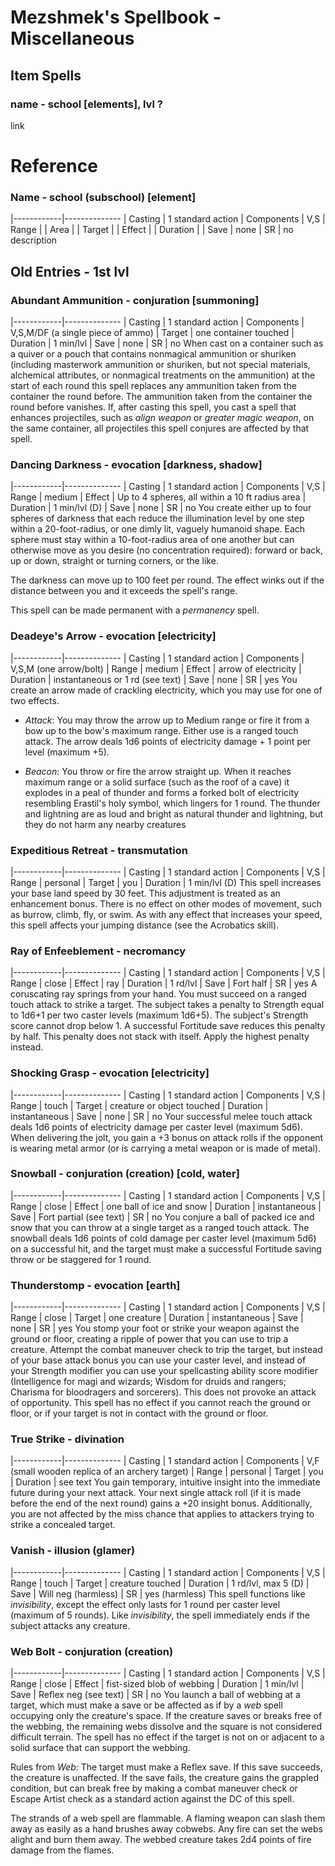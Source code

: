 # Mezshmek's Spellbook - Miscellaneous

## Item Spells
### name - school [elements], lvl ?
link

# Reference
### Name - school (subschool) [element]
|------------|--------------
| Casting    | 1 standard action
| Components | V,S
| Range      | 
| Area       | 
| Target     | 
| Effect     | 
| Duration   | 
| Save       | none
| SR         | no
description

## Old Entries - 1st lvl
### Abundant Ammunition - conjuration [summoning]
|------------|--------------
| Casting    | 1 standard action
| Components | V,S,M/DF (a single piece of ammo)
| Target     | one container touched
| Duration   | 1 min/lvl
| Save       | none
| SR         | no
When cast on a container such as a quiver or a pouch that contains nonmagical ammunition or shuriken (including masterwork ammunition or shuriken, but not special materials, alchemical attributes, or nonmagical treatments on the ammunition) at the start of each round this spell replaces any ammunition taken from the container the round before. The ammunition taken from the container the round before vanishes. If, after casting this spell, you cast a spell that enhances projectiles, such as *align weapon* or *greater magic weapon*, on the same container, all projectiles this spell conjures are affected by that spell.

### Dancing Darkness - evocation [darkness, shadow]
|------------|--------------
| Casting    | 1 standard action
| Components | V,S
| Range      | medium
| Effect     | Up to 4 spheres, all within a 10 ft radius area
| Duration   | 1 min/lvl (D)
| Save       | none
| SR         | no
You create either up to four spheres of darkness that each reduce the illumination level by one step within a 20-foot-radius, or one dimly lit, vaguely humanoid shape. Each sphere must stay within a 10-foot-radius area of one another but can otherwise move as you desire (no concentration required): forward or back, up or down, straight or turning corners, or the like.

The darkness can move up to 100 feet per round. The effect winks out if the distance between you and it exceeds the spell's range.

This spell can be made permanent with a *permanency* spell.

### Deadeye's Arrow - evocation [electricity]
|------------|--------------
| Casting    | 1 standard action
| Components | V,S,M (one arrow/bolt)
| Range      | medium
| Effect     | arrow of electricity
| Duration   | instantaneous or 1 rd (see text)
| Save       | none
| SR         | yes
You create an arrow made of crackling electricity, which you may use for one of two effects.

- *Attack*: You may throw the arrow up to Medium range or fire it from a bow up to the bow's maximum range. Either use is a ranged touch attack. The arrow deals 1d6 points of electricity damage + 1 point per level (maximum +5).

- *Beacon*: You throw or fire the arrow straight up. When it reaches maximum range or a solid surface (such as the roof of a cave) it explodes in a peal of thunder and forms a forked bolt of electricity resembling Erastil's holy symbol, which lingers for 1 round. The thunder and lightning are as loud and bright as natural thunder and lightning, but they do not harm any nearby creatures

### Expeditious Retreat - transmutation
|------------|--------------
| Casting    | 1 standard action
| Components | V,S
| Range      | personal
| Target     | you
| Duration   | 1 min/lvl (D)
This spell increases your base land speed by 30 feet. This adjustment is treated as an enhancement bonus. There is no effect on other modes of movement, such as burrow, climb, fly, or swim. As with any effect that increases your speed, this spell affects your jumping distance (see the Acrobatics skill).

### Ray of Enfeeblement - necromancy
|------------|--------------
| Casting    | 1 standard action
| Components | V,S
| Range      | close
| Effect     | ray
| Duration   | 1 rd/lvl
| Save       | Fort half
| SR         | yes
A coruscating ray springs from your hand. You must succeed on a ranged touch attack to strike a target. The subject takes a penalty to Strength equal to 1d6+1 per two caster levels (maximum 1d6+5). The subject's Strength score cannot drop below 1. A successful Fortitude save reduces this penalty by half. This penalty does not stack with itself. Apply the highest penalty instead.

### Shocking Grasp - evocation [electricity]
|------------|--------------
| Casting    | 1 standard action
| Components | V,S
| Range      | touch
| Target     | creature or object touched
| Duration   | instantaneous
| Save       | none
| SR         | no
Your successful melee touch attack deals 1d6 points of electricity damage per caster level (maximum 5d6). When delivering the jolt, you gain a +3 bonus on attack rolls if the opponent is wearing metal armor (or is carrying a metal weapon or is made of metal).

### Snowball - conjuration (creation) [cold, water]
|------------|--------------
| Casting    | 1 standard action
| Components | V,S
| Range      | close
| Effect     | one ball of ice and snow
| Duration   | instantaneous
| Save       | Fort partial (see text)
| SR         | no
You conjure a ball of packed ice and snow that you can throw at a single target as a ranged touch attack. The snowball deals 1d6 points of cold damage per caster level (maximum 5d6) on a successful hit, and the target must make a successful Fortitude saving throw or be staggered for 1 round.

### Thunderstomp - evocation [earth]
|------------|--------------
| Casting    | 1 standard action
| Components | V,S
| Range      | close
| Target     | one creature
| Duration   | instantaneous
| Save       | none
| SR         | yes
You stomp your foot or strike your weapon against the ground or floor, creating a ripple of power that you can use to trip a creature. Attempt the combat maneuver check to trip the target, but instead of your base attack bonus you can use your caster level, and instead of your Strength modifier you can use your spellcasting ability score modifier (Intelligence for magi and wizards; Wisdom for druids and rangers; Charisma for bloodragers and sorcerers). This does not provoke an attack of opportunity. This spell has no effect if you cannot reach the ground or floor, or if your target is not in contact with the ground or floor.

### True Strike - divination
|------------|--------------
| Casting    | 1 standard action
| Components | V,F (small wooden replica of an archery target)
| Range      | personal
| Target     | you
| Duration   | see text
You gain temporary, intuitive insight into the immediate future during your next attack. Your next single attack roll (if it is made before the end of the next round) gains a +20 insight bonus. Additionally, you are not affected by the miss chance that applies to attackers trying to strike a concealed target.

### Vanish - illusion (glamer)
|------------|--------------
| Casting    | 1 standard action
| Components | V,S
| Range      | touch
| Target     | creature touched
| Duration   | 1 rd/lvl, max 5 (D)
| Save       | Will neg (harmless)
| SR         | yes (harmless)
This spell functions like *invisibility*, except the effect only lasts for 1 round per caster level (maximum of 5 rounds). Like *invisibility*, the spell immediately ends if the subject attacks any creature.

### Web Bolt - conjuration (creation)
|------------|--------------
| Casting    | 1 standard action
| Components | V,S
| Range      | close
| Effect     | fist-sized blob of webbing
| Duration   | 1 min/lvl
| Save       | Reflex neg (see text)
| SR         | no
You launch a ball of webbing at a target, which must make a save or be affected as if by a *web* spell occupying only the creature's space. If the creature saves or breaks free of the webbing, the remaining webs dissolve and the square is not considered difficult terrain. The spell has no effect if the target is not on or adjacent to a solid surface that can support the webbing.

Rules from *Web*:
The target must make a Reflex save. If this save succeeds, the creature is unaffected. If the save fails, the creature gains the grappled condition, but can break free by making a combat maneuver check or Escape Artist check as a standard action against the DC of this spell.

The strands of a web spell are flammable. A flaming weapon can slash them away as easily as a hand brushes away cobwebs. Any fire can set the webs alight and burn them away. The webbed creature takes 2d4 points of fire damage from the flames.
